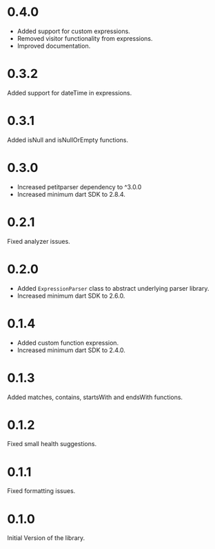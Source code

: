 # 0.4.0

* Added support for custom expressions.
* Removed visitor functionality from expressions.
* Improved documentation.

# 0.3.2

Added support for dateTime in expressions.

# 0.3.1

Added isNull and isNullOrEmpty functions.

# 0.3.0

* Increased petitparser dependency to ^3.0.0
* Increased minimum dart SDK to 2.8.4.

# 0.2.1

Fixed analyzer issues.

# 0.2.0

* Added `ExpressionParser` class to abstract underlying parser library.
* Increased minimum dart SDK to 2.6.0.

# 0.1.4

* Added custom function expression.
* Increased minimum dart SDK to 2.4.0.

# 0.1.3

Added matches, contains, startsWith and endsWith functions.

# 0.1.2

Fixed small health suggestions.

# 0.1.1

Fixed formatting issues.

# 0.1.0

Initial Version of the library.
